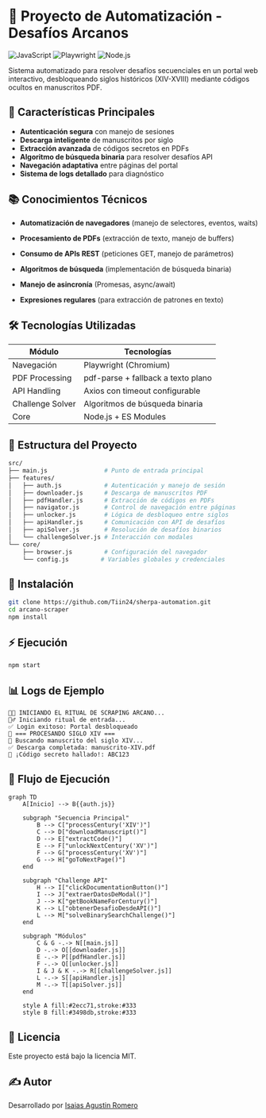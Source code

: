# 📜 Proyecto de Automatización - Desafíos Arcanos

![JavaScript](https://img.shields.io/badge/JavaScript-ES6+-yellow) ![Playwright](https://img.shields.io/badge/Playwright-1.30+-blue) ![Node.js](https://img.shields.io/badge/Node.js-14%2B-green)

Sistema automatizado para resolver desafíos secuenciales en un portal web interactivo, desbloqueando siglos históricos (XIV-XVIII) mediante códigos ocultos en manuscritos PDF.

## 🌟 Características Principales

- **Autenticación segura** con manejo de sesiones
- **Descarga inteligente** de manuscritos por siglo
- **Extracción avanzada** de códigos secretos en PDFs
- **Algoritmo de búsqueda binaria** para resolver desafíos API
- **Navegación adaptativa** entre páginas del portal
- **Sistema de logs detallado** para diagnóstico

## 📚 Conocimientos Técnicos
- **Automatización de navegadores** (manejo de selectores, eventos, waits)

- **Procesamiento de PDFs** (extracción de texto, manejo de buffers)

- **Consumo de APIs REST** (peticiones GET, manejo de parámetros)

- **Algoritmos de búsqueda** (implementación de búsqueda binaria)

- **Manejo de asincronía** (Promesas, async/await)

- **Expresiones regulares** (para extracción de patrones en texto)

## 🛠️ Tecnologías Utilizadas

| Módulo           | Tecnologías                          |
|------------------|--------------------------------------|
| Navegación       | Playwright (Chromium)                |
| PDF Processing   | pdf-parse + fallback a texto plano   |
| API Handling     | Axios con timeout configurable       |
| Challenge Solver | Algoritmos de búsqueda binaria       |
| Core             | Node.js + ES Modules                 |

## 📂 Estructura del Proyecto

```bash
src/
├── main.js                # Punto de entrada principal
├── features/
│   ├── auth.js            # Autenticación y manejo de sesión
│   ├── downloader.js      # Descarga de manuscritos PDF
│   ├── pdfHandler.js      # Extracción de códigos en PDFs
│   ├── navigator.js       # Control de navegación entre páginas
│   ├── unlocker.js        # Lógica de desbloqueo entre siglos
│   ├── apiHandler.js      # Comunicación con API de desafíos
│   ├── apiSolver.js       # Resolución de desafíos binarios
│   └── challengeSolver.js # Interacción con modales
└── core/
    ├── browser.js         # Configuración del navegador
    └── config.js         # Variables globales y credenciales
```
## 🚀 Instalación

```bash
git clone https://github.com/Tiin24/sherpa-automation.git
cd arcano-scraper
npm install
```

## ⚡ Ejecución
```bash
npm start
```

## 📊 Logs de Ejemplo
```plaintext
🔮✨ INICIANDO EL RITUAL DE SCRAPING ARCANO...
🧙‍♂️ Iniciando ritual de entrada...
✅ Login exitoso: Portal desbloqueado
📜 === PROCESANDO SIGLO XIV ===
📜 Buscando manuscrito del siglo XIV...
✅ Descarga completada: manuscrito-XIV.pdf
🔮 ¡Código secreto hallado!: ABC123
```

## 🔄 Flujo de Ejecución

```mermaid
graph TD
    A[Inicio] --> B{{auth.js}}
    
    subgraph "Secuencia Principal"
        B --> C["processCentury('XIV')"]
        C --> D["downloadManuscript()"]
        D --> E["extractCode()"]
        E --> F["unlockNextCentury('XV')"]
        F --> G["processCentury('XV')"]
        G --> H["goToNextPage()"]
    end

    subgraph "Challenge API"
        H --> I["clickDocumentationButton()"]
        I --> J["extraerDatosDeModal()"]
        J --> K["getBookNameForCentury()"]
        K --> L["obtenerDesafioDesdeAPI()"]
        L --> M["solveBinarySearchChallenge()"]
    end

    subgraph "Módulos"
        C & G -.-> N[[main.js]]
        D -.-> O[[downloader.js]]
        E -.-> P[[pdfHandler.js]]
        F -.-> Q[[unlocker.js]]
        I & J & K -.-> R[[challengeSolver.js]]
        L -.-> S[[apiHandler.js]]
        M -.-> T[[apiSolver.js]]
    end

    style A fill:#2ecc71,stroke:#333
    style B fill:#3498db,stroke:#333
```

## 📄 Licencia

Este proyecto está bajo la licencia MIT.

## ✍️ Autor

Desarrollado por [Isaias Agustin Romero](https://www.linkedin.com/in/isaias-romero//)

